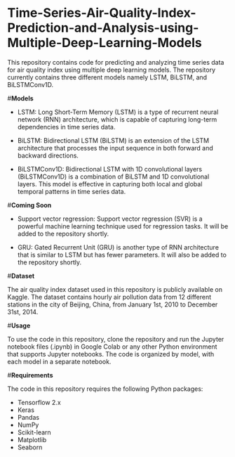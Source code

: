 # Time-Series-Air-Quality-Index-Prediction-and-Analysis-using-Multiple-Deep-Learning-Models

This repository contains code for predicting and analyzing time series data for air quality index using multiple deep learning models. The repository currently contains three different models namely LSTM, BiLSTM, and BiLSTMConv1D.

#**Models**

* LSTM: Long Short-Term Memory (LSTM) is a type of recurrent neural network (RNN) architecture, which is capable of capturing long-term dependencies in time series data.

* BiLSTM: Bidirectional LSTM (BiLSTM) is an extension of the LSTM architecture that processes the input sequence in both forward and backward directions.

* BiLSTMConv1D: Bidirectional LSTM with 1D convolutional layers (BiLSTMConv1D) is a combination of BiLSTM and 1D convolutional layers. This model is effective in capturing both local and global temporal patterns in time series data.

#**Coming Soon**

* Support vector regression: Support vector regression (SVR) is a powerful machine learning technique used for regression tasks. It will be added to the repository shortly.

* GRU: Gated Recurrent Unit (GRU) is another type of RNN architecture that is similar to LSTM but has fewer parameters. It will also be added to the repository shortly.

#**Dataset**

The air quality index dataset used in this repository is publicly available on Kaggle. The dataset contains hourly air pollution data from 12 different stations in the city of Beijing, China, from January 1st, 2010 to December 31st, 2014.

#**Usage**

To use the code in this repository, clone the repository and run the Jupyter notebook files (.ipynb) in Google Colab or any other Python environment that supports Jupyter notebooks. The code is organized by model, with each model in a separate notebook.

#**Requirements**

The code in this repository requires the following Python packages:

* Tensorflow 2.x
* Keras
* Pandas
* NumPy
* Scikit-learn
* Matplotlib
* Seaborn
